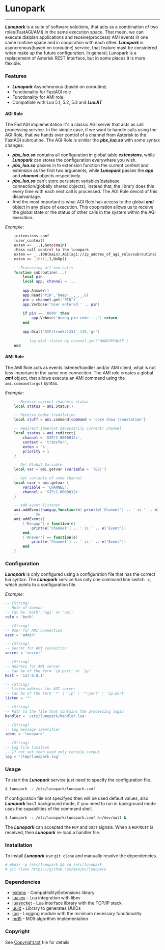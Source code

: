 # Lunopark
____
***Lunopark*** is a suite of software solutions, that acts as a combination of two roles(FastAGI/AMI) in the same execution space.
That meen, we can execute dialplan applications and receive(proccess) AMI events in one same runtime space and in coopiration with each other.
***Lunopark*** is asyncronous(based on coroutine) service, that feature mast be considered when make up the future configuration.
In general, Lunopark is a replacement of Asterisk REST Interface, but in some places it is more flexible.

### Features
- ***Lunopark*** Asynchronous (based on coroutine)
- Functionality for FastAGI role
- Functionality for AMI role
- Compatible with Lua 5.1, 5.2, 5.3 and ***LuaJIT***

#### AGI Role
The FastAGI implementation it's a classic AGI server that acts as call processing service.
In the simple case, if we want to handle calls using the AGI Role, that we hands over control of a channel from Asterisk to the FastAGI subroutine.
The AGI Role is similar the ***pbx_lua.so*** with some syntax changes:
- ***pbx_lua.so*** contains all configuration in global table ***extensions***, while ***Lunopark*** can stores the configuration everywhere you wish.
- ***pbx_lua.so*** passes in to extension function the current context and extension as the first two arguments, while ***Lunopark*** passes the ***app*** and ***channel*** objects respectively.
- ***pbx_lua.so*** can't store persistent variables(database connection/globally shared objects), instead that, the library does this every time with each next call is processed. The AGI Role devoid of this disadvantage.
- And the most important is what AGI Role has access to the global ***ami*** object in any place of execution. This coopiration allows us to receive the global state or the status of other calls in the system within the AGI execution.

*Example:*
```sh
    ;extensions.conf
    [user_context]
    exten => _.,1,Goto(main)
    ;Pass call control to the lunopark
    exten => _.,100(main),AGI(agi://ip_addres_of_agi_role/subroutine)
    exten => _[hit],1,NoOp()
```

```lua
    -- Processing all new calls
    function subroutine(...)
        local pin
        local app, channel = ...
        
        app.Answer()
        app.Read('PIN','beep',_,_,_,8)
        pin = channel.get('PIN')
        app.Verbose('User entered ' .. pin)
        
        if pin ~= '0000' then
            app.Vebose('Wrong pin code ...') return
        end
        
        app.Dial('SIP/trunk/1234',120,'gr')
        
        -- log dial status by channel.get('HANGUPCAUSE')
    end
```

#### AMI Role
The AMI Role acts as events listener/handler and/or AMI client, what is not less important in the same one connection.
The AMI role creates a global ***ami*** object, that allows execute an AMI command using the `ami.command(args)` syntax.

*Example:*
```lua
    -- Receive current channels status
    local status = ami.Status()

    -- Receive Codec translation
    local stuff = ami.command{command = 'core show translation'}

    -- Redirect some(not necessarily current) channel
    local status = ami.redirect{
        channel = 'SIP/1-0000012c',
        context = 'transfer',
        exten = 's',
        priority = 1
    }

    -- Get Global Variable
    local var = ami.getvar {variable = 'TEST'}

    -- Get variable of some channel
    local cvar = ami.getvar {
        variable = 'CHANNEL',
        channel = 'SIP/1-0000012c'
    }

    -- Add event-listener
    ami.addEvent(hangup,function(e) print(e['Channel'] .. ' is ' .. e['Event']))
    --        OR
    ami.addEvents{
        ['Hangup'] = function(e)
            print(e['Channel'] .. ' is ' .. e['Event'])
        end,
        ['Answer'] == function(e)
            print(e['Channel'] .. ' is ' .. e['Event'])
        end
    }
```

### Configuration
***Lunopark*** is only configured using a configuration file that has the correct lua syntax. The ***Lunopark*** service has only one command line switch `-c`, which points to a configuration file.

*Example:*
```lua
-- (String)              
-- Role of daemon        
-- Can be 'both','agi' or 'ami'
role = 'both'            

-- (String)              
-- User for AMI connection
user = 'admin'           

-- (String)
-- Secret for AMI connection 
secret = 'secret'      

-- (String)
-- Address for AMI server
-- Can be of the form 'ip:port' or 'ip'
host = '127.0.0.1'

-- (String)
-- Listen address for AGI server
-- Can be of the form '*' | 'ip' | '*:port' | 'ip:port'
listen = '*'             

-- (String)
-- Path to the file that contains the processing logic
handler = '/etc/lunopark/handler.lua'

-- (String)
-- Log message identifier
ident = 'lunopark'

-- (String)
-- Log file location
-- If not set then used only console output
log = '/tmp/lunopark.log'
```

### Usage
To start the ***Lunopark*** service just need to specify the configuration file.

```sh
$ lunopark -c /etc/lunopark/lunopark.conf
```
If configuration file not specifyed then will be used default values, also ***Lunopark*** has't background mode, if you need to run in background mode uses the capabilities of the command shell.
```sh
$ lunopark -c /etc/lunopark/lunopark.conf &>/dev/null &
```

The ***Lunopark*** can accepted the `HUP` and `QUIT` signals. When a `HUP`/`QUIT` is received, then ***Lunopark*** re-load a handler file.

### Installation
To install ***Lunopark*** use `git clone` and manually resolve the dependencies.

```sh
# mkdir -p /etc/lunopark && cd /etc/lunopark
# git clone https://github.com/mzujev/lunopark
```

### Dependencies
- [extens](https://github.com/mzujev/extens) - Compatibility/Extensions library
- [lua-ev](https://github.com/brimworks/lua-ev) - Lua integration with libev
- [luasocket](https://github.com/diegonehab/luasocket) - Lua interface library with the TCP/IP stack
- [uuid](https://github.com/Tieske/uuid) - Library to generates UUIDs
- [log](https://github.com/mzujev/log) - Logging module with the minimum necessary functionality
- [md5](https://github.com/keplerproject/md5) - MD5 algorithm implementation

### Copyright
See [Copyright.txt](https://github.com/mzujev/lunopark/Copyright.txt) file for details
